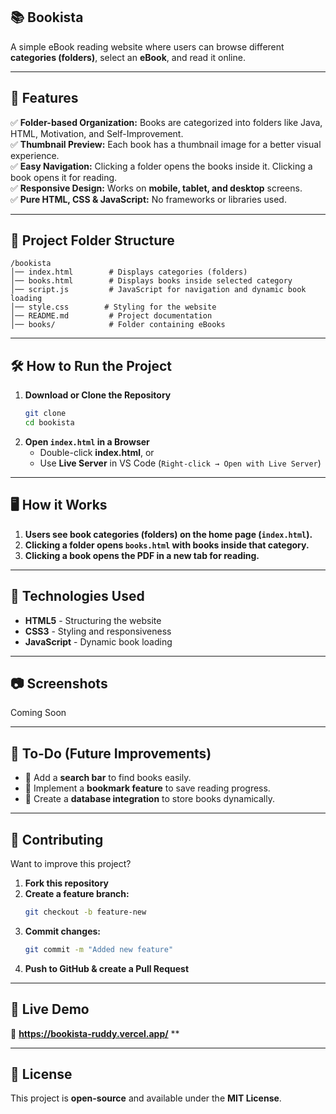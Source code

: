 ## 📚 **Bookista**  
A simple eBook reading website where users can browse different **categories (folders)**, select an **eBook**, and read it online.  

---

## 🚀 **Features**
✅ **Folder-based Organization:** Books are categorized into folders like Java, HTML, Motivation, and Self-Improvement.  
✅ **Thumbnail Preview:** Each book has a thumbnail image for a better visual experience.  
✅ **Easy Navigation:** Clicking a folder opens the books inside it. Clicking a book opens it for reading.  
✅ **Responsive Design:** Works on **mobile, tablet, and desktop** screens.  
✅ **Pure HTML, CSS & JavaScript:** No frameworks or libraries used.  

---

## 📁 **Project Folder Structure**
```
/bookista
│── index.html        # Displays categories (folders)
│── books.html        # Displays books inside selected category
│── script.js         # JavaScript for navigation and dynamic book loading
│── style.css        # Styling for the website
│── README.md         # Project documentation
│── books/            # Folder containing eBooks
```

---

## 🛠 **How to Run the Project**
1. **Download or Clone the Repository**
   ```bash
   git clone 
   cd bookista
   ```
2. **Open `index.html` in a Browser**  
   - Double-click **index.html**, or  
   - Use **Live Server** in VS Code (`Right-click → Open with Live Server`)

---

## 🖥 **How it Works**
1. **Users see book categories (folders) on the home page (`index.html`).**  
2. **Clicking a folder opens `books.html` with books inside that category.**  
3. **Clicking a book opens the PDF in a new tab for reading.**  

---

## 📜 **Technologies Used**
- **HTML5** - Structuring the website  
- **CSS3** - Styling and responsiveness  
- **JavaScript** - Dynamic book loading  

---

## 📷 **Screenshots**  
Coming Soon

---

## 🎯 **To-Do (Future Improvements)**
- 🔹 Add a **search bar** to find books easily.  
- 🔹 Implement a **bookmark feature** to save reading progress.  
- 🔹 Create a **database integration** to store books dynamically.  

---

## 📩 **Contributing**
Want to improve this project?  
1. **Fork this repository**  
2. **Create a feature branch:**  
   ```bash
   git checkout -b feature-new
   ```
3. **Commit changes:**  
   ```bash
   git commit -m "Added new feature"
   ```
4. **Push to GitHub & create a Pull Request**  

---

## 🔗 **Live Demo**
🚀 **https://bookista-ruddy.vercel.app/** **  

---

## 📜 **License**
This project is **open-source** and available under the **MIT License**.  
